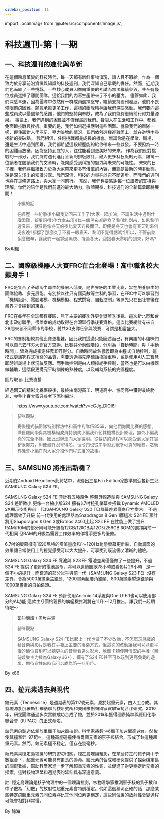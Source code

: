 ```yaml
---
sidebar_position: 11
---
```


import LocalImage from '@site/src/components/Image.js';

# 科技週刊-第十一期

## 一、科技週刊的進化與革新

在這個瞬息萬變的科技時代，每一天都有新鮮事物湧現，讓人目不暇給。作為一個致力於分享前沿資訊與知識的科技週刊，我們深知自己承載的責任。然而，近期我們也面臨了一些挑戰。一些核心成員因準備重要的考試而無法繼續參與，甚至有幾位成員選擇了離開團隊，這給我們的內容生產帶來了不小的壓力。
儘管如此，我們深感幸運，因為團隊中依然有一群成員選擇堅守，繼續支持週刊發展。他們不畏懼眼前的困難，願意承擔更多工作，這樣的團隊精神讓我們深受感動。我們要向這些成員致以最誠摯的感謝，他們的堅持與奉獻，成為了我們能夠繼續前行的力量源泉。
事實上，我們遇到的困難並不僅僅屬於我們。每個人在生活和工作中，都難免面臨挑戰與挫折。重要的是，我們如何選擇應對這些困難。就像我們的團隊一樣，即使面對人手不足、壓力倍增的情況，我們依然選擇迎難而上，並在逆境中尋找新的突破點。
我們相信，任何挑戰都是成長的機會。無論你是在學業、職場，還是生活中遇到困難，我們都希望這段經歷能夠給你帶來一些啟發。不要因為一時的困難而放棄，因為堅持到底的人，往往能看到更美好的未來。
作為我們應對挑戰的一部分，我們將對週刊進行全新的排版設計，融入更多科技風的元素，讓每一位讀者在閱讀我們的文章時，能夠感受到科技的魅力與未來的可能性。
未來的日子裡，我們將繼續致力於為大家帶來更多有價值的內容，無論是最新的時事動態，還是深入淺出的知識分享。我們深信，科技的力量在於它不斷進步，而我們的週刊也將在這條道路上，與大家一同前行。
當然，我們也要感謝每一位讀者的支持與理解，你們的陪伴是我們前進的最大動力。敬請期待，科技週刊的全新篇章即將展開！

<LocalImage path="/technews/11/1.png" alt="圖片" />

> 小編的話:
>
> 在經歷一些紛爭後小編我又回來工作了!大家一起加油，不論生活中遇到什麼困難，都要記得(作文拿去用)[每一個黑夜都是為了黎明的到來，如果黎明還沒來，就只是像冬天的夜比夏天的長而已，即便是冬天也會有春天到來何況夜晚?都撐了那麼久了不看一眼春天、黎明不覺得虧嗎?]所以，不管前路多麼艱辛，讓我們一起撐過黑夜、撐過冬天，迎接春天黎明的到來，好嗎?

By玥楓

## 二、國際級機器人大賽FRC在台北登場！高中職各校大顯身手！

FRC是集合了全球高中職生的機器人競賽，是世界級的工業比賽，旨在培養學生的團隊協助、多元展能。有別於以往只有國英數等主科的學習，在FRC中可以學習到「機構設計、電腦建模、機構模擬、程式撰寫、自動控制」等原先只在出社會後在業界才會碰到的東西。

FRC在每年在全球都有賽區，除了主要的賽季外更會舉辦季後賽。這次新北市和台北市政府聯手，很榮幸的成功取得在台灣舉行季後賽資格。這次比賽總計有來自28間來自不同縣市的學校，總共30支隊伍參與競賽，可謂是相當盛大。

<LocalImage path="/technews/11/2.png" alt="圖片" />

FRC的賽制相較其他比賽更複雜，因此我們這邊只能簡述而已，有興趣的小貓咪們可以自己去FRC大會官方查詢。比賽共分兩個階段，分別為「自動時間」與「手動時間」，皆為完成指定任務即可得分。自動時間故名思義即為由程式自動控制，這模式更講究程式撰寫的品質，需要透過事先座標話操縱車輛，或是使用AI人工智慧即時辨識場上狀況做反應。而手動控制是由人類操縱手控制，當然也是可以由機器做輔助，這階段更講究平時訓練的熟練度，以及輔助系統的完善程度。

<LocalImage path="/technews/11/3.png" alt="圖片" />

圖片取自: 比賽直播

經過兩天的精彩比賽廝殺後，最終由南港高工、明道高中、協同高中獲得最終勝利，完整比賽大家可參考下面的網址:

> https://www.youtube.com/watch?v=cGJg_DlOl6I

> 貓咪觀點:
>
> 賽後程式貓團隊特別採訪中和高中的隊伍8569，向他們詢問比賽的感想。隊長羅同學與其機構組成員特別向小編我介紹其機構設計原理，無奈小編我真的完全不懂，因此沒辦法向大家說明。從採訪的過程可以感受到大家其實都很努力，即便最終沒有得名，但他們也從中學習到很多可貴的經驗，之後有機會小編在向大家介紹他們程式組的故事。

## 三、SAMSUNG 將推出新機？

近期在Android Headlines此網站中，流傳出三星Fan Edition家族準備迎接新生兒 SAMSUNG Galaxy S24 FE。

<LocalImage path="/technews/11/4.png" alt="圖片" />

SAMSUNG Galaxy S24 FE 預計有五種顏色 整體外觀造型與 SAMSUNG Galaxy S24 差距微小 更像一台縮小版S24 擁有6.7吋挖孔螢幕並搭載 Dynamic AMOLED 2X顯示技術與前一代(SAMSUNG Galaxy S23 FE)螢幕差異僅為尺寸變大。
不過處理器做了升級 前一代使用的處理器為Snapdragon 8 Gen 1而這次 S24 FE 預計將用Snapdragon 8 Gen 3或Extnos 2400比起 S23 FE 在性能上做了提升
RAM/ROM的部分則可能升級為12GB/128GB與12GB/256GB ROM的選擇與前一代相同 但RAM的升級為需要工作效率的你增添更多的優勢。

<LocalImage path="/technews/11/5.png" alt="圖片" />

6.7吋的螢幕擁有1990尼特的峰值量度和1～120Hz動態螢幕更新率，自動調節的效果讓日常使用上的視覺感受可以大大提升，可享受到既流暢又清晰的體驗。

<LocalImage path="/technews/11/6.png" alt="圖片" />

SAMSUNG Galaxy S24 FE 電池與 S23 FE 電池差異僅僅做了一些提升，不過 S24 FE 提供了更好的電池壽命，將可以連續聽歌78小時或看影片29小時，是一個不小的提升；而鏡頭的部分似乎與前一代（SAMSUNG Galaxy S23 FE）沒有差異，皆為5000萬畫素主鏡頭、1200畫素超廣角鏡頭、800萬畫素望遠鏡頭與1000萬畫素的自拍鏡頭。

<LocalImage path="/technews/11/7.png" alt="圖片" />

SAMSUNG Galaxy S24 FE 預計使用Android 14系統與One UI 6.1也可以使用部分的AI功能
這款主打價格親民的旗艦機推測將在11月～12月推出，讓我們一起期待吧～

> [延伸閱讀 / 圖片來源](https://www.androidheadlines.com/exclusive-samsung-galaxy-s24-fe-specs-features)

> 貓咪觀點
>
> SAMSUNG Galaxy S24 FE比起上一代也做了不少改動，不怎麼玩遊戲的我音樂與影片是我在手機上主要的娛樂方式，但這次的改動讓我可以以更平價的價位買到可以聽更久的音樂看更久影片、脫離卡頓使用情況的手機（目前娛樂主力機為Galaxy J6+），擁有了S24 FE甚至可以玩到更高負載的遊戲，期待它推出時我可以成為第一批用戶。

By x86

## 四、鉝元素過去與現代

鉝元素（Tennessine）是週期表的第117號元素，屬於超重元素，由人工合成。其發現源於俄羅斯杜布納聯合核研究所和美國橡樹嶺國家實驗室的合作研究。2010年，研究團隊通過多次實驗成功合成了鉝，並於2016年獲得國際純粹與應用化學聯合會（IUPAC）的正式命名。

鉝元素的製造依賴於重離子加速器技術。科學家將鈣-48離子加速至高速度，然後使其撞擊鋅-97靶材。這種高能碰撞使得兩個元素的原子核結合，形成了鉝這種超重元素。然而，鉝元素極不穩定，僅存在幾毫秒。

鉝元素與穩定島理論的研究密切相關。穩定島理論預測，在某些特定的質子與中子數組合下，超重元素可能具有更長的壽命。鉝元素的合成和研究提供了探索穩定島的關鍵數據，幫助科學家進一步了解超重元素的性質，並促進了對更穩定新元素的探索，這對核物理學和週期表的延伸具有深遠意義。

註: 穩定島理論是核子物理中的一個理論推測，核物理學家推測原子核的質子數和中子數為「幻數」的放射性超重元素會特別穩定。假如這個猜測正確的話，那麼某些特定的超重元素的同位素將比其他同位素更穩定，這些同位素的放射性衰變過程可能會相對非常慢。

By 鯨海

<LocalImage path="/technews/11/8.png" alt="圖片" />
